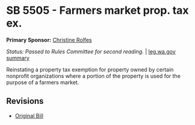 # SB 5505 - Farmers market prop. tax ex.
**Primary Sponsor:** [Christine Rolfes](/person/leg/christine.rolfes.md)

*Status: Passed to Rules Committee for second reading.* | [leg.wa.gov summary](https://app.leg.wa.gov/billsummary?BillNumber=5505&Year=2021)

Reinstating a property tax exemption for property owned by certain nonprofit organizations where a portion of the property is used for the purpose of a farmers market.

## Revisions
* [Original Bill](1/)